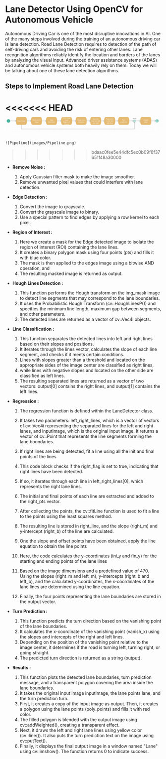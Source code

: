 # Lane Detector Using OpenCV for Autonomous Vehicle
Autonomous Driving Car is one of the most disruptive innovations in AI. One of the many steps involved during the training of an autonomous driving car is lane detection. Road Lane Detection requires to detection of the path of self-driving cars and avoiding the risk of entering other lanes. Lane recognition algorithms reliably identify the location and borders of the lanes by analyzing the visual input. Advanced driver assistance systems (ADAS) and autonomous vehicle systems both heavily rely on them. Today we will be talking about one of these lane detection algorithms.
	
## Steps to Implement Road Lane Detection

<<<<<<< HEAD
![Pipeline](images/Pipeline.png)
=======
	![Pipeline](images/Pipeline.png)
>>>>>>> bdaac0fee5e44dfc5ec0b09f6f37651f48a30000
	
- **Remove Noise :**
   1. Apply Gaussian filter mask to make the image smoother.
   2. Remove unwanted pixel values that could interfere with lane detection.

- **Edge Detection :**
   1. Convert the image to grayscale.
   2. Convert the grayscale image to binary.
   3. Use a special pattern to find edges by applying a row kernel to each pixel.

- **Region of Interest :**
   1. Here we create a mask for the Edge detected image to isolate the region of interest (ROI) containing the lane lines. 
   2. It creates a binary polygon mask using four points (pts) and fills it with blue color. 
   3. The mask is then applied to the edges image using a bitwise AND operation, and 
   4. The resulting masked image is returned as output.

- **Hough Lines Detection :**
   1. This function performs the Hough transform on the img_mask image to detect line segments that may correspond to the lane boundaries. 
   2. It uses the Probabilistic Hough Transform (cv::HoughLinesP()) and specifies the minimum line length, maximum gap between segments, and other parameters. 
   3. The detected lines are returned as a vector of cv::Vec4i objects.

- **Line Classification :**
   1. This function separates the detected lines into left and right lines based on their slopes and positions. 
   2. It iterates through the lines vector, calculates the slope of each line segment, and checks if it meets certain conditions. 
   3. Lines with slopes greater than a threshold and located on the appropriate sides of the image center are classified as right lines, 
   4. while lines with negative slopes and located on the other side are classified as left lines. 
   5. The resulting separated lines are returned as a vector of two vectors: output[0] contains the right lines, and output[1] contains the left lines.

- **Regression :**
   1. The regression function is defined within the LaneDetector class. 
   2. It takes two parameters: left_right_lines, which is a vector of vectors of cv::Vec4i representing the separated lines for the left and right lanes, and 	  inputImage, which is the original input image. It returns a vector of cv::Point that represents the line segments forming the lane boundaries.
    
   3. If right lines are being detected, fit a line using all the init and final points of the lines
   4. This code block checks if the right_flag is set to true, indicating that right lines have been detected. 
   5. If so, it iterates through each line in left_right_lines[0], which represents the right lane lines. 
   6. The initial and final points of each line are extracted and added to the right_pts vector. 
   7. After collecting the points, the cv::fitLine function is used to fit a line to the points using the least squares method. 
   8. The resulting line is stored in right_line, and the slope (right_m) and y-intercept (right_b) of the line are calculated.
  
   9. One the slope and offset points have been obtained, apply the line equation to obtain the line points
  10. Here, the code calculates the y-coordinates (ini_y and fin_y) for the starting and ending points of the lane lines
  11. Based on the image dimensions and a predefined value of 470. Using the slopes (right_m and left_m), y-intercepts (right_b and left_b), and the   		calculated y-coordinates, the x-coordinates of the lane lines are determined using the line equation. 
  12. Finally, the four points representing the lane boundaries are stored in the output vector.
  

- **Turn Prediction :**
  1. This function predicts the turn direction based on the vanishing point of the lane boundaries. 
  2. It calculates the x-coordinate of the vanishing point (vanish_x) using the slopes and intercepts of the right and left lines. 
  3. Depending on the position of the vanishing point relative to the image center, it determines if the road is turning left, turning right, or going  		straight. 
  4. The predicted turn direction is returned as a string (output).
   
- **Results :**
  1. This function plots the detected lane boundaries, turn prediction message, and a transparent polygon covering the area inside the lane boundaries. 
  2. It takes the original input image inputImage, the lane points lane, and the turn prediction turn.
  3. First, it creates a copy of the input image as output. Then, it creates a polygon using the lane points (poly_points) and fills it with red color. 
  4. The filled polygon is blended with the output image using cv::addWeighted(), creating a transparent effect.
  5. Next, it draws the left and right lane lines using yellow color (cv::line()). It also puts the turn prediction text on the image using cv::putText().
  6. Finally, it displays the final output image in a window named "Lane" using cv::imshow(). The function returns 0 to indicate success.

